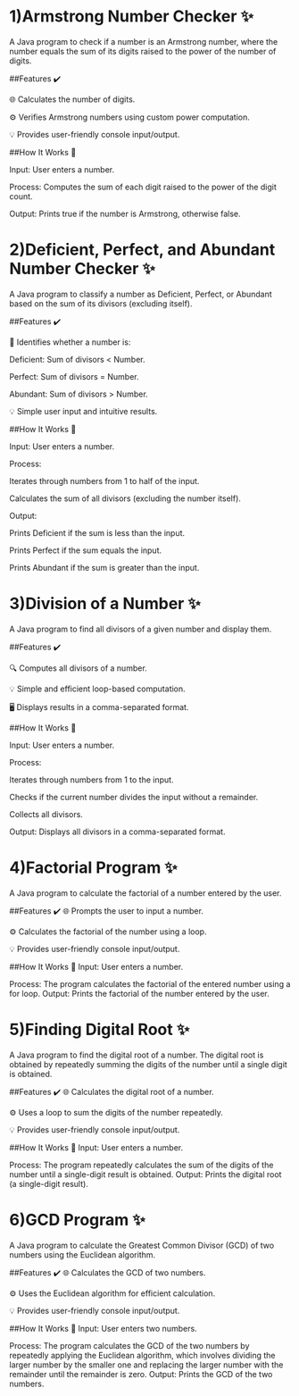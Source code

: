 # 1)Armstrong Number Checker ✨

A Java program to check if a number is an Armstrong number, where the number equals the sum of its digits raised to the power of the number of digits.

##Features ✔️

🌐 Calculates the number of digits.

⚙️ Verifies Armstrong numbers using custom power computation.

💡 Provides user-friendly console input/output.

##How It Works 🔄

Input: User enters a number.

Process: Computes the sum of each digit raised to the power of the digit count.

Output: Prints true if the number is Armstrong, otherwise false.


# 2)Deficient, Perfect, and Abundant Number Checker ✨

A Java program to classify a number as Deficient, Perfect, or Abundant based on the sum of its divisors (excluding itself).

##Features ✔️

🔢 Identifies whether a number is:

Deficient: Sum of divisors < Number.

Perfect: Sum of divisors = Number.

Abundant: Sum of divisors > Number.

💡 Simple user input and intuitive results.

##How It Works 🔄

Input: User enters a number.

Process:

Iterates through numbers from 1 to half of the input.

Calculates the sum of all divisors (excluding the number itself).

Output:

Prints Deficient if the sum is less than the input.

Prints Perfect if the sum equals the input.

Prints Abundant if the sum is greater than the input.


# 3)Division of a Number ✨

A Java program to find all divisors of a given number and display them.

##Features ✔️

🔍 Computes all divisors of a number.

💡 Simple and efficient loop-based computation.

🖥️ Displays results in a comma-separated format.

##How It Works 🔄

Input: User enters a number.

Process:

Iterates through numbers from 1 to the input.

Checks if the current number divides the input without a remainder.

Collects all divisors.

Output: Displays all divisors in a comma-separated format.


# 4)Factorial Program ✨
A Java program to calculate the factorial of a number entered by the user.

##Features ✔️
🌐 Prompts the user to input a number.

⚙️ Calculates the factorial of the number using a loop.

💡 Provides user-friendly console input/output.

##How It Works 🔄
Input:
User enters a number.

Process:
The program calculates the factorial of the entered number using a for loop.
Output:
Prints the factorial of the number entered by the user.


# 5)Finding Digital Root ✨
A Java program to find the digital root of a number. The digital root is obtained by repeatedly summing the digits of the number until a single digit is obtained.

##Features ✔️
🌐 Calculates the digital root of a number.

⚙️ Uses a loop to sum the digits of the number repeatedly.

💡 Provides user-friendly console input/output.

##How It Works 🔄
Input:
User enters a number.

Process:
The program repeatedly calculates the sum of the digits of the number until a single-digit result is obtained.
Output:
Prints the digital root (a single-digit result).

# 6)GCD Program ✨
A Java program to calculate the Greatest Common Divisor (GCD) of two numbers using the Euclidean algorithm.

##Features ✔️
🌐 Calculates the GCD of two numbers.

⚙️ Uses the Euclidean algorithm for efficient calculation.

💡 Provides user-friendly console input/output.

##How It Works 🔄
Input:
User enters two numbers.

Process:
The program calculates the GCD of the two numbers by repeatedly applying the Euclidean algorithm, which involves dividing the larger number by the smaller one and replacing the larger number with the remainder until the remainder is zero.
Output:
Prints the GCD of the two numbers.

